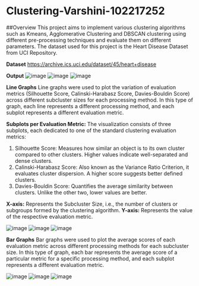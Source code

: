 # Clustering-Varshini-102217252

##Overview
This project aims to implement various clustering algorithms such as Kmeans, Agglomerative Clustering and DBSCAN clustering using different pre-processing techniques and evaluate them on different parameters. The dataset used for this project is the Heart Disease Dataset from UCI Repository.

**Dataset**
https://archive.ics.uci.edu/dataset/45/heart+disease

**Output**
![image](https://github.com/user-attachments/assets/b5f706f1-e57a-4c58-a6b0-5a503d1e2c9c)
![image](https://github.com/user-attachments/assets/4ff5f8d0-c688-47b1-802c-5692de7dd5a0)
![image](https://github.com/user-attachments/assets/a70603a6-a93b-4a86-9f58-6d9eb01f52b7)

**Line Graphs**
Line graphs were used to plot the variation of evaluation metrics (Silhouette Score, Calinski-Harabasz Score, Davies-Bouldin Score) across different subcluster sizes for each processing method. In this type of graph, each line represents a different processing method, and each subplot represents a different evaluation metric.

**Subplots per Evaluation Metric:** The visualization consists of three subplots, each dedicated to one of the standard clustering evaluation metrics:
  1. Silhouette Score: Measures how similar an object is to its own cluster compared to other clusters. Higher values indicate well-separated and dense clusters.
  2. Calinski-Harabasz Score: Also known as the Variance Ratio Criterion, it evaluates cluster dispersion. A higher score suggests better defined clusters.
  3. Davies-Bouldin Score: Quantifies the average similarity between clusters. Unlike the other two, lower values are better.

**X-axis:** Represents the Subcluster Size, i.e., the number of clusters or subgroups formed by the clustering algorithm.
**Y-axis:** Represents the value of the respective evaluation metric.

![image](https://github.com/user-attachments/assets/9d68d739-f69a-42cd-a9a3-e5e2d15b859b)
![image](https://github.com/user-attachments/assets/527c1028-8411-4865-8f81-7d68d11c9543)
![image](https://github.com/user-attachments/assets/a1af27ea-6c1b-4fa7-b685-29d4d741d920)

**Bar Graphs**
Bar graphs were used to plot the average scores of each evaluation metric across different processing methods for each subcluster size. In this type of graph, each bar represents the average score of a particular metric for a specific processing method, and each subplot represents a different evaluation metric.

![image](https://github.com/user-attachments/assets/0fe8af3a-e842-4f15-8894-b3236e422cee)
![image](https://github.com/user-attachments/assets/c11af93c-b30a-4627-ac87-9de5a13d932b)
![image](https://github.com/user-attachments/assets/bb14d297-9ecd-4e01-b8e8-06603ba32608)
